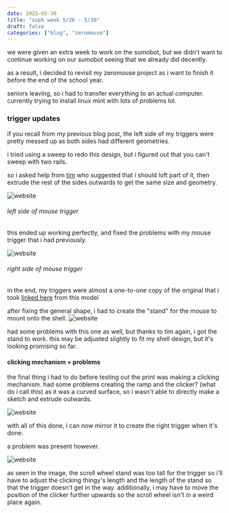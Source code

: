 ```yaml
---
date: 2025-05-30
title: "soph week 5/26 - 5/30"
draft: false
categories: ["blog", "zeromouse"]
---
```


we were given an extra week to work on the sumobot, but we didn't want to continue working on our sumobot seeing that we already did decently.

as a result, i decided to revisit my zeromouse project as i want to finish it before the end of the school year.

seniors leaving, so i had to transfer everything to an actual computer. currently trying to install linux mint with lots of problems lol.
### trigger updates
if you recall from my previous blog post, the left side of my triggers were pretty messed up as both sides had different geometries.

i tried using a sweep to redo this design, but i figured out that you can't sweep with two rails.

so i asked help from [tim](https://timmy.greenlifestylelabs.com/) who suggested that i should loft part of it, then extrude the rest of the sides outwards to get the same size and geometry. 

![website](/img/soph/17/left_trigger_left.png)
###### left side of mouse trigger

this ended up working perfectly, and fixed the problems with my mouse trigger that i had previously.

![website](/img/soph/17/left_trigger_right.png)
###### right side of mouse trigger
in the end, my triggers were almost a one-to-one copy of the original that i took [linked here](https://www.printables.com/model/979182-lightweight-zeromouse-inspired-logitech-mx-mouse-m) from this model

after fixing the general shape, i had to create the "stand" for the mouse to mount onto the shell.
![website](/img/soph/17/stand.png)

had some problems with this one as well, but thanks to tim again, i got the stand to work. this may be adjusted slightly to fit my shell design, but it's looking promising so far.

#### clicking mechanism + problems
the final thing i had to do before testing out the print was making a clicking mechanism. had some problems creating the ramp and the clicker? (what do i call this) as it was a curved surface, so i wasn't able to directly make a sketch and extrude outwards.

![website](/img/soph/17/pressing.png)

with all of this done, i can now mirror it to create the right trigger when it's done.

a problem was present however.

![website](/img/soph/17/problem.png)

as seen in the image, the scroll wheel stand was too tall for the trigger so i'll have to adjust the clicking thingy's length and the length of the stand so that the trigger doesn't get in the way. additionally, i may have to move the position of the clicker further upwards so the scroll wheel isn't in a weird place again. 



